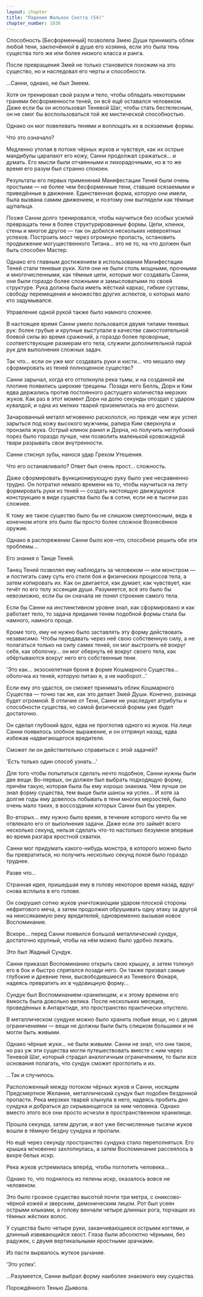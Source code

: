 ```yaml
---
layout: chapter
title: "Падение Фалькон Скотта (54)"
chapter_number: 1036
---
```


Способность [Бесформенный] позволяла Змею Души принимать облик любой тени, заключённой в душе его хозяина, если это была тень существа того же или более низкого класса и ранга.

После превращения Змей не только становился похожим на это существо, но и наследовал его черты и способности.

...Санни, однако, не был Змеем.

Хотя он тренировал свой разум и тело, чтобы обладать некоторыми гранями бесформенности теней, он всё ещё оставался человеком. Даже если бы он использовал Теневой Шаг, чтобы стать бестелесным, он не смог бы воспользоваться той же мистической способностью.

Однако он мог повелевать тенями и воплощать их в осязаемые формы.

Что это означало?

Медленно утопая в потоке чёрных жуков и чувствуя, как их острые мандибулы царапают его кожу, Санни продолжал сражаться... и думать. Его мысли были отчаянными и лихорадочными, но в то же время его разум был странно спокоен.

Результаты его первых применений Манифестации Теней были очень простыми — не более чем бесформенные тени, ставшие осязаемыми и приведённые в движение. Единственная форма, которую они имели, была вызвана самим движением, и поэтому они выглядели как тёмные щупальца.

Позже Санни долго тренировался, чтобы научиться без особых усилий превращать тени в более структурированные формы. Цепи, клинки, стены и многое другое — так он добился нескольких невероятных успехов. Построить мост через огромную пропасть, остановить продвижение могущественного Титана... это не то, на что должен был быть способен Мастер.

Однако его главным достижением в использовании Манифестации Теней стали теневые руки. Хотя они не были столь мощными, прочными и многочисленными, как тёмные цепи, которые мог создавать Санни, они были гораздо более сложными и замысловатыми по своей структуре. Рука должна была иметь жёсткий каркас, гибкие суставы, свободу перемещения и множество других аспектов, о которых мало кто задумывался.

Управление одной рукой также было намного сложнее.

В настоящее время Санни умело пользовался двумя типами теневых рук: более грубые и крупные выступали в качестве самостоятельной боевой силы во время сражений, а гораздо более проворные, соответствующие размерам его тела, служили дополнительной парой рук для выполнения сложных задач.

Так что... если он уже мог создавать руки и кисти... что мешало ему сформировать из теней полноценное существо?

Санни зарычал, когда его оттолкнула река тьмы, и на созданной им плотине появились широкие трещины. Позади него Белль, Дорн и Ким едва держались против постоянного растущего количества мерзких жуков. Как раз в этот момент Дорн на долю секунды опоздал с ударом кувалдой, и одна из мелких тварей приземлилась на его доспехи.

Зачарованный металл мгновенно раскололся, но прежде чем жук успел зарыться под кожу высокого мужчины, рапира Ким сверкнула и пронзила жука. Острый клинок ранил и Дорна, но получить неглубокий порез было гораздо лучше, чем позволить маленькой кровожадной твари разрывать свои внутренности.

Санни стиснул зубы, нанося удар Грехом Утешения.

Что его останавливало? Ответ был очень прост... сложность.

Даже сформировать функционирующую руку было уже несравненно трудно. Он потратил немало времени на то, чтобы научиться на лету формировать руки из теней — создать настоящую движущуюся конструкцию в виде существа было бы в сотни, если не в тысячи раз сложнее.

К тому же такое существо было бы не слишком смертоносным, ведь в конечном итоге это было бы просто более сложное Вознесённое оружие.

Однако в распоряжении Санни было кое-что, способное решить обе эти проблемы...

Его знания о Танце Теней.

Танец Теней позволял ему наблюдать за человеком — или монстром — и постигать саму суть его стиля боя и физических процессов тела, а затем копировать их. Как он двигается, как думает, как чувствует, как течёт по его телу эссенция души. Разумеется, всё это было бы невозможно, если бы он сначала не понял строение самого тела.

Если бы Санни на инстинктивном уровне знал, как сформировано и как работает тело, то задача придания теням подобной формы стала бы намного, намного проще.

Кроме того, ему не нужно было заставлять эту форму действовать независимо. Чтобы передавать через неё свою собственную силу, а не полагаться только на силу самих теней, он мог выстроить её вокруг себя, как оболочку... он мог обернуть её вокруг своего тела, как обёртываются вокруг него его собственные тени.

'Это как... экзоскелетная броня в форме Кошмарного Существа... оболочка из теней, которую питаю я, а не наоборот...'

Если ему это удастся, он сможет принимать облик Кошмарного Существа — точно так же, как это делает Змей Души. Конечно, разница будет огромной. В отличие от Тени, Санни не унаследует атрибуты и способности существа, но самой физической формы уже будет достаточно.

Он сделал глубокий вдох, едва не проглотив одного из жуков. На лице Санни появилось злобное выражение, и он отпрянул назад, едва избежав надвигающегося вредителя.

Сможет ли он действительно справиться с этой задачей?

'Есть только один способ узнать...'

Для того чтобы попытаться сделать нечто подобное, Санни нужны были две вещи. Во-первых, он должен был выбрать подходящую форму, причём такую, которая была бы ему хорошо знакома. Чем лучше он знал форму существа, тем выше были шансы на успех... И хотя за долгие годы ему довелось побывать в тени многих мерзостей, было очень мало таких, в воссоздании которых Санни был бы уверен.

Во-вторых... ему нужно было время, в течение которого ничто бы не отвлекало его от выполнения задачи. Даже если это займёт всего несколько секунд, нельзя сделать что-то настолько безумное впервые во время разгара яростной схватки.

Санни мог придумать какого-нибудь монстра, в которого можно было бы превратиться, но получить несколько секунд покоя было гораздо труднее.

Разве что...

Странная идея, пришедшая ему в голову некоторое время назад, вдруг снова всплыла в его голове.

Он сокрушил сотню жуков уничтожающим ударом плоской стороны нефритового меча, а затем продолжил обрушивать одну атаку за другой на неиссякаемую реку вредителей, одновременно вызывая новое Воспоминание.

Вскоре... перед Санни появился большой металлический сундук, достаточно крупный, чтобы на нём можно было удобно лежать.

Это был Жадный Сундук.

Санни приказал Воспоминанию открыть свою крышку, а затем толкнул его в бок и быстро спрятался позади него. Он также призвал самые глубокие и древние тени, высвободившиеся из Теневого Фонаря, надеясь превратить их в чудовищную форму...

Сундук был Воспоминанием-хранилищем, и к этому времени его ёмкость была довольно велика. После нескольких месяцев, проведённых в Антарктиде, это пространство практически опустело.

В металлическом сундуке можно было хранить любые вещи, но с двумя ограничениями — вещи не должны были быть слишком большими и не могли быть живыми.

Однако чёрные жуки... не были живыми. Санни не знал, что они такое, но раз уж эти существа могли путешествовать вместе с ним через Теневой Шаг, который страдал аналогичным ограничением, то были все основания полагать, что сундук сможет проглотить и их.

...Так и случилось.

Расположенный между потоком чёрных жуков и Санни, носящим Предсмертное Желание, металлический сундук был подобен бездонной пропасти. Река мерзких тварей хлынула в него, надеясь пробить дно сундука и добраться до скрывающегося за ним человека. Однако вместо этого все они просто исчезли в пространственном хранилище.

Прошла секунда, затем другая, и вот уже бесчисленные тысячи жуков вошли в тёмную бездну сундука и пропали.

Но ещё через секунду пространство сундука стало переполняться. Его крышка мгновенно захлопнулась, а затем Воспоминание рассеялось в вихре белых искр.

Река жуков устремилась вперёд, чтобы поглотить человека...

Однако то, что поднялось из пелены искр, оказалось вовсе не человеком.

Это было грозное существо высотой почти три метра, с ониксово-чёрной кожей и зверским, демоническим лицом. Рот был усеян острыми клыками, а голову венчали четыре длинных рога, торчащих из тёмных жёстких волос.

У существа было четыре руки, заканчивающиеся острыми когтями, и длинный извивающийся хвост. Глаза были абсолютно чёрными, без радужек, с двумя вертикальными яростными зрачками.

Из пасти вырвалось жуткое рычание.

'Это успех'.

...Разумеется, Санни выбрал форму наиболее знакомого ему существа.

Порождённого Тенью Дьявола.